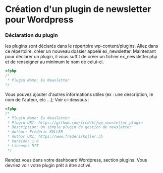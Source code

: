 # Création d'un plugin de newsletter pour Wordpress

### Déclaration du plugin
les plugins sont déclarés dans le répertoire wp-content/plugins. Allez dans ce répertoire,
créer un nouveau dossier appelé ex_newsletter. Maintenant pour déclarer un plugin, 
il vous suffit de créer un fichier ex_newsletter.php et de renseigner au minimum le nom de celui-ci. 

```php
<?php
/*
 * Plugin Name: Ex Newsletter
*/
```

Vous pouvez ajouter d'autres informations utiles (ex : une description, le nom de l'auteur, etc ...); Voir ci-dessous :
```php
<?php
/*
 * Plugin Name: Ex Newsletter
 * Plugin URI: https://github.com/fredckl/wp_newsletter_plugin
 * Description: Un simple plugin de gestion de newsletter
 * Author: Frédéric KOLLER
 * Author URI: https://www.frederickoller.ch
 * Version: 1.0
 * License: MIT
 */
```

Rendez vous dans votre dashboard Wordpress, section plugins. Vous devriez voir votre plugin prêt à être activé.
  
